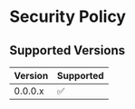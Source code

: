 # Security Policy

## Supported Versions

| Version | Supported          |
| ------- | ------------------ |
| 0.0.0.x | :white_check_mark: |
